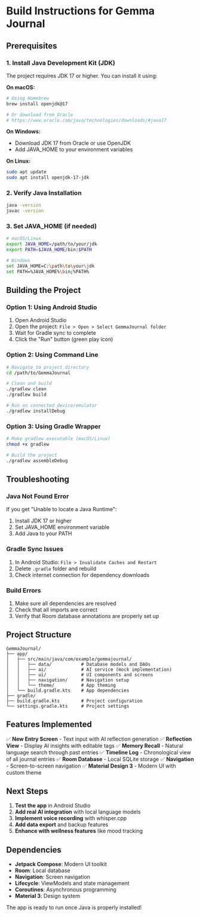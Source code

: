 # Build Instructions for Gemma Journal

## Prerequisites

### 1. Install Java Development Kit (JDK)
The project requires JDK 17 or higher. You can install it using:

**On macOS:**
```bash
# Using Homebrew
brew install openjdk@17

# Or download from Oracle
# https://www.oracle.com/java/technologies/downloads/#java17
```

**On Windows:**
- Download JDK 17 from Oracle or use OpenJDK
- Add JAVA_HOME to your environment variables

**On Linux:**
```bash
sudo apt update
sudo apt install openjdk-17-jdk
```

### 2. Verify Java Installation
```bash
java -version
javac -version
```

### 3. Set JAVA_HOME (if needed)
```bash
# macOS/Linux
export JAVA_HOME=/path/to/your/jdk
export PATH=$JAVA_HOME/bin:$PATH

# Windows
set JAVA_HOME=C:\path\to\your\jdk
set PATH=%JAVA_HOME%\bin;%PATH%
```

## Building the Project

### Option 1: Using Android Studio
1. Open Android Studio
2. Open the project: `File > Open > Select GemmaJournal folder`
3. Wait for Gradle sync to complete
4. Click the "Run" button (green play icon)

### Option 2: Using Command Line
```bash
# Navigate to project directory
cd /path/to/GemmaJournal

# Clean and build
./gradlew clean
./gradlew build

# Run on connected device/emulator
./gradlew installDebug
```

### Option 3: Using Gradle Wrapper
```bash
# Make gradlew executable (macOS/Linux)
chmod +x gradlew

# Build the project
./gradlew assembleDebug
```

## Troubleshooting

### Java Not Found Error
If you get "Unable to locate a Java Runtime":
1. Install JDK 17 or higher
2. Set JAVA_HOME environment variable
3. Add Java to your PATH

### Gradle Sync Issues
1. In Android Studio: `File > Invalidate Caches and Restart`
2. Delete `.gradle` folder and rebuild
3. Check internet connection for dependency downloads

### Build Errors
1. Make sure all dependencies are resolved
2. Check that all imports are correct
3. Verify that Room database annotations are properly set up

## Project Structure

```
GemmaJournal/
├── app/
│   ├── src/main/java/com/example/gemmajournal/
│   │   ├── data/           # Database models and DAOs
│   │   ├── ai/             # AI service (mock implementation)
│   │   ├── ui/             # UI components and screens
│   │   ├── navigation/     # Navigation setup
│   │   └── theme/          # App theming
│   └── build.gradle.kts    # App dependencies
├── gradle/
├── build.gradle.kts        # Project configuration
└── settings.gradle.kts     # Project settings
```

## Features Implemented

✅ **New Entry Screen** - Text input with AI reflection generation
✅ **Reflection View** - Display AI insights with editable tags
✅ **Memory Recall** - Natural language search through past entries
✅ **Timeline Log** - Chronological view of all journal entries
✅ **Room Database** - Local SQLite storage
✅ **Navigation** - Screen-to-screen navigation
✅ **Material Design 3** - Modern UI with custom theme

## Next Steps

1. **Test the app** in Android Studio
2. **Add real AI integration** with local language models
3. **Implement voice recording** with whisper.cpp
4. **Add data export** and backup features
5. **Enhance with wellness features** like mood tracking

## Dependencies

- **Jetpack Compose**: Modern UI toolkit
- **Room**: Local database
- **Navigation**: Screen navigation
- **Lifecycle**: ViewModels and state management
- **Coroutines**: Asynchronous programming
- **Material 3**: Design system

The app is ready to run once Java is properly installed! 